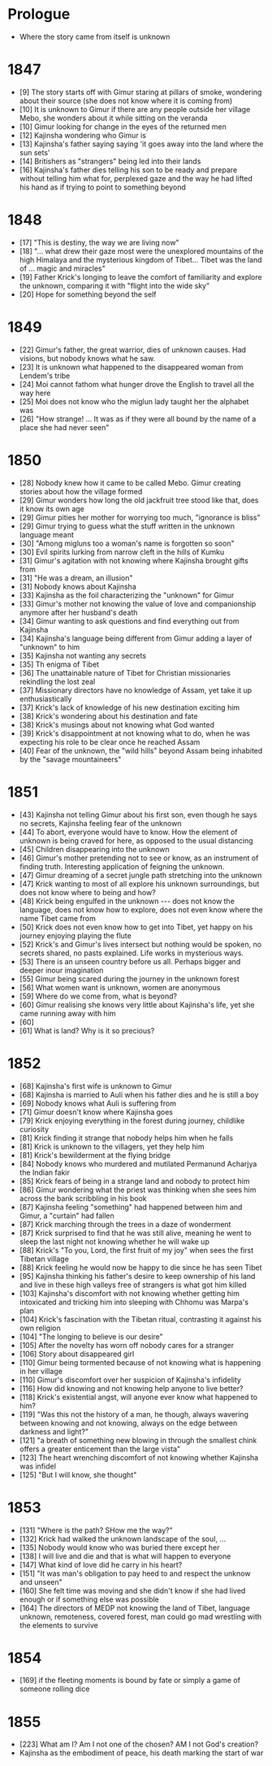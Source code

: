 # Prologue
- Where the story came from itself is unknown

# 1847
- [9] The story starts off with Gimur staring at pillars of smoke, wondering about
  their source (she does not know where it is coming from)
- [10] It is unknown to Gimur if there are any people outside her village Mebo,
  she wonders about it while sitting on the veranda
- [10] Gimur looking for change in the eyes of the returned men
- [12] Kajinsha wondering who Gimur is
- [13] Kajinsha's father saying saying 'it goes away into the land where the sun
  sets'
- [14] Britishers as "strangers" being led into their lands
- [16] Kajinsha's father dies telling his son to be ready and prepare without
  telling him what for, perplexed gaze and the way he had lifted his hand as if
  trying to point to something beyond

# 1848
- [17] "This is destiny, the way we are living now"
- [18] "... what drew their gaze most were the unexplored mountains of the high
  Himalaya and the mysterious kingdom of Tibet... Tibet was the land of ...
  magic and miracles"
- [19] Father Krick's longing to leave the comfort of familiarity and explore
  the unknown, comparing it with "flight into the wide sky"
- [20] Hope for something beyond the self

# 1849
- [22] Gimur's father, the great warrior, dies of unknown causes. Had visions,
  but nobody knows what he saw.
- [23] It is unknown what happened to the disappeared woman from Lendem's tribe
- [24] Moi cannot fathom what hunger drove the English to travel all the way here
- [25] Moi does not know who the miglun lady taught her the alphabet was
- [26] "How strange! ... It was as if they were all bound by the name of a place
  she had never seen"

# 1850
- [28] Nobody knew how it came to be called Mebo. Gimur creating stories about
  how the village formed
- [29] Gimur wonders how long the old jackfruit tree stood like that, does it
  know its own age
- [29] Gimur pities her mother for worrying too much, "ignorance is bliss"
- [29] Gimur trying to guess what the stuff written in the unknown language
  meant
- [30] "Among migluns too a woman's name is forgotten so soon"
- [30] Evil spirits lurking from narrow cleft in the hills of Kumku
- [31] Gimur's agitation with not knowing where Kajinsha brought gifts from
- [31] "He was a dream, an illusion"
- [31] Nobody knows about Kajinsha
- [33] Kajinsha as the foil characterizing the "unknown" for Gimur
- [33] Gimur's mother not knowing the value of love and companionship anymore
  after her husband's death
- [34] Gimur wanting to ask questions and find everything out from Kajinsha
- [34] Kajinsha's language being different from Gimur adding a layer of "unknown" to him
- [35] Kajinsha not wanting any secrets
- [35] Th enigma of Tibet
- [36] The unattainable nature of Tibet for Christian missionaries rekindling
  the lost zeal
- [37] Missionary directors have no knowledge of Assam, yet take it up
  enthusiastically
- [37] Krick's lack of knowledge of his new destination exciting him
- [38] Krick's wondering about his destination and fate
- [38] Krick's musings about not knowing what God wanted
- [39] Krick's disappointment at not knowing what to do, when he was expecting
  his role to be clear once he reached Assam 
- [40] Fear of the unknown, the "wild hills" beyond Assam being inhabited by the
  "savage mountaineers"

# 1851
- [43] Kajinsha not telling Gimur about his first son, even though he says no
  secrets, Kajinsha feeling fear of the unknown
- [44] To abort, everyone would have to know. How the element of unknown is
  being craved for here, as opposed to the usual distancing
- [45] Children disappearing into the unknown
- [46] Gimur's mother pretending not to see or know, as an instrument of finding
  truth. Interesting application of feigning the unknown.
- [47] Gimur dreaming of a secret jungle path stretching into the unknown
- [47] Krick wanting to most of all explore his unknown surroundings, but does
  not know where to being and how?
- [48] Krick being engulfed in the unknown --- does not know the language, does
  not know how to explore, does not even know where the name Tibet came from
- [50] Krick does not even know how to get into Tibet, yet happy on his journey
  enjoying playing the flute
- [52] Krick's and Gimur's lives intersect but nothing would be spoken, no
  secrets shared, no pasts explained. Life works in mysterious ways.
- [53] There is an unseen country before us all. Perhaps bigger and deeper inour
  imagination
- [55] Gimur being scared during the journey in the unknown forest
- [56] What women want is unknown, women are anonymous
- [59] Where do we come from, what is beyond?
- [60] Gimur realising she knows very little about Kajinsha's life, yet she came
  running away with him
- [60]
- [61] What is land? Why is it so precious?

# 1852
- [68] Kajinsha's first wife is unknown to Gimur
- [68] Kajinsha is married to Auli when his father dies and he is still a boy
- [69] Nobody knows what Auli is suffering from
- [71] Gimur doesn't know where Kajinsha goes
- [79] Krick enjoying everything in the forest during journey, childlike
  curiosity
- [81] Krick finding it strange that nobody helps him when he falls
- [81] Krick is unknown to the villagers, yet they help him
- [81] Krick's bewilderment at the flying bridge
- [84] Nobody knows who murdered and mutilated Permanund Acharjya the Indian
  fakir
- [85] Krick fears of being in a strange land and nobody to protect him
- [86] Gimur wondering what the priest was thinking when she sees him across the
  bank scribbling in his book
- [87] Kajinsha feeling "something" had happened between him and Gimur, a
  "curtain" had fallen
- [87] Krick marching through the trees in a daze of wonderment
- [87] Krick surprised to find that he was still alive, meaning he went to sleep
  the last night not knowing whether he will wake up
- [88] Krick's "To you, Lord, the first fruit of my joy" when sees the first
  Tibetan village
- [88] Krick feeling he would now be happy to die since he has seen Tibet
- [95] Kajinsha thinking his father's desire to keep ownership of his land and
  live in these high valleys free of strangers is what got him killed
- [103] Kajinsha's discomfort with not knowing whether getting him intoxicated
  and tricking him into sleeping with Chhomu was Marpa's plan
- [104] Krick's fascination with the Tibetan ritual, contrasting it against his
  own religion
- [104] "The longing to believe is our desire"
- [105] After the novelty has worn off nobody cares for a stranger
- [106] Story about disappeared girl
- [110] Gimur being tormented because of not knowing what is happening in her
  village
- [110] Gimur's discomfort over her suspicion of Kajinsha's infidelity
- [116] How did knowing and not knowing help anyone to live better?
- [118] Krick's existential angst, will anyone ever know what happened to him?
- [119] "Was this not the history of a man, he though, always wavering between
  knowing and not knowing, always on the edge between darkness and light?"
- [121] "a breath of something new blowing in through the smallest chink offers
  a greater enticement than the large vista"
- [123] The heart wrenching discomfort of not knowing whether Kajinsha was
  infidel
- [125] "But I will know, she thought"

# 1853
- [131] "Where is the path? SHow me the way?"
- [132] Krick had walked the unknown landscape of the soul, ...
- [135] Nobody would know who was buried there except her
- [138] I will live and die and that is what will happen to everyone
- [147] What kind of love did he carry in his heart?
- [151] "It was man's obligation to pay heed to and respect the unknow and
  unseen"
- [160] She felt time was moving and she didn't know if she had lived enough or
  if something else was possible
- [164] The directors of MEDP not knowing the land of Tibet, language unknown,
  remoteness, covered forest, man could go mad wrestling with the elements to
  survive

# 1854
- [169] if the fleeting moments is bound by fate or simply a game of someone
  rolling dice

# 1855
- [223] What am I? Am I not one of the chosen? AM I not God's creation?
- Kajinsha as the embodiment of peace, his death marking the start of war
